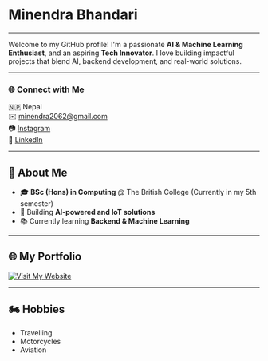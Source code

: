 # Minendra Bhandari
---

Welcome to my GitHub profile! I'm a passionate **AI & Machine Learning Enthusiast**, and an aspiring **Tech Innovator**. I love building impactful projects that blend AI, backend development, and real-world solutions.

---

### 🌐 Connect with Me

🇳🇵 Nepal  
✉️ minendra2062@gmail.com  
📷 [Instagram](https://www.instagram.com/minendra_bhandari?igsh=MWtrbXp2OWZzN3Q0Mg==)  
💼 [LinkedIn](https://www.linkedin.com/in/minendra-bhandari-aba105375/)

---

## 🚀 About Me

- 🎓 **BSc (Hons) in Computing** @ The British College (Currently in my 5th semester)
- 💪 Building **AI-powered and IoT solutions**
- 📚 Currently learning **Backend & Machine Learning**

---

## 🌐 My Portfolio

[![Visit My Website](https://img.shields.io/badge/Visit%20My%20Website-0078D4?style=for-the-badge&logo=google-chrome&logoColor=white)](https://bhandariminendra.com.np/)


---

## 🏍️ Hobbies

- Travelling  
- Motorcycles  
- Aviation  
